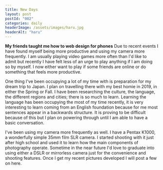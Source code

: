 ```yaml
---
title: New Days
layout: post
postId: "002"
categories: daily
headerImage: /assets/images/haru.jpg
headerAlt: "haru"
---
```

**My friends taught me how to web design for phones**
Due to recent events I have found myself being more productive and using my camera more frequently. I am usually playing video games more often than I'd like to admit but recently I have felt less of an urge to play anything if I am doing so by myself. I now either want to play if some friends are online or do something that feels more productive.

One thing I've been occupying a lot of my time with is preparation for my dream trip to Japan. I plan on travelling there with my best homie in 2019, in either the Spring or Fall. I have been researching the culture, the language, the different regions and cities; there is so much to learn. Learning the language has been occupying the most of my time recently, it is very interesting to learn coming from an English foundation because for me most sentences appear in a backwards structure. It is proving to be difficult because of this but I plan on powering through until I am able to have a basic conversation.

I've been using my camera more frequently as well. I have a Pentax K1000, a wonderfully simple 35mm film SLR camera. I started shooting with it just after high school and used it to learn how the main components of photography operate. Sometime in the near future I'd love to graduate into using either a DSLR or mirrorless camera just for the convenience and shooting features. Once I get my recent pictures developed I will post a few on here.